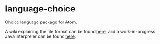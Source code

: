 # language-choice
Choice language package for Atom.

A wiki explaining the file format can be found [here](https://github.com/dakodabutnot/choice), and a work-in-progress Java interpreter can be found [here](https://github.com/dakodabutnot/java-choice).
